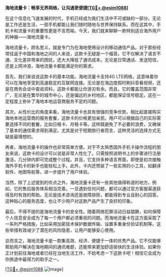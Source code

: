 **海地流量卡：畅享无界网络，让沟通更便捷[[TG💪+ @esim1088](https://t.me/s/esim1088)]**

在这个信息化飞速发展的时代，手机已经成为我们生活中不可或缺的一部分。无论是工作还是生活，一部手机都能让我们随时随地与世界保持联系。而在这其中，手机卡和流量卡的重要性更是不言而喻。今天，我们就来聊聊一款特别适合海外用户的神器——海地流量卡。

海地流量卡，顾名思义，就是专门为在海地使用设计的移动通信产品。对于那些经常往返于中国和海地之间的人来说，这款卡无疑是一个福音。它不仅解决了语言不通、文化差异带来的困扰，还大大降低了通讯成本。无论是日常通话、发送短信，还是上网冲浪，海地流量卡都能满足你的需求。

首先，我们来说说这款卡的基本功能。海地流量卡支持4G LTE网络，这意味着你可以在海地享受到高速稳定的互联网连接。无论是在海边度假时刷抖音看视频，还是在商务会谈中查阅资料，这款卡都能让你游刃有余。而且，它的覆盖范围非常广，无论是在繁华的城市中心，还是偏远的乡村地区，都能保证信号稳定。这在一定程度上弥补了海地本地运营商服务不足的问题。

其次，从性价比的角度来看，海地流量卡也具有很强的竞争优势。相比起直接购买海地本地运营商的服务套餐，这款卡的价格更加亲民。用户可以根据自己的实际需要选择不同的套餐，比如日租卡、月租卡等。这样既避免了不必要的浪费，又确保了基本的通信需求得到满足。尤其是对于短期旅行者而言，这种灵活的选择方式无疑是最理想的。

再者，海地流量卡的操作也非常简单方便。对于不太熟悉国外手机卡操作流程的朋友来说，这款卡的设计可以说是非常人性化了。只需按照说明书上的步骤进行注册激活，几分钟内即可完成整个过程。并且，它支持多种语言界面，即使是初次接触海外手机卡的新手也能轻松上手。此外，卡内还预装了一些实用的小工具，如翻译软件、地图导航等，进一步提升了用户体验。

当然，除了上述提到的优点之外，海地流量卡还有一些其他值得称道的地方。例如，它的售后服务体系相当完善。一旦遇到任何问题，都可以通过官方客服渠道获得及时有效的帮助。无论是技术咨询还是故障排除，都能得到专业且耐心的回答。这种贴心的服务态度，也让不少用户对这款产品产生了良好的印象。

最后，不得不提的是海地流量卡的安全性。随着网络犯罪活动日益猖獗，如何保障个人信息安全成为了每一个用户都必须重视的问题。而海地流量卡在这方面采取了一系列严格措施，比如采用加密技术保护数据传输、设置多重身份验证机制等。这些举措有效减少了潜在的风险隐患，让用户能够安心使用。

总而言之，海地流量卡是一款集高效、经济、便捷于一体的优秀产品。它不仅能够帮助用户解决在海地期间的通讯难题，还能带来更加舒适愉快的生活体验。如果你正计划前往海地或者已经在当地生活工作，不妨考虑一下这款卡吧！相信它会成为你旅途中最得力的助手之一。

[[TG💪+ @esim1088](https://t.me/s/esim1088) ![Image](https://i.postimg.cc/4NQfJmqS/Snipaste-2025-05-13-00-14-12.png)]